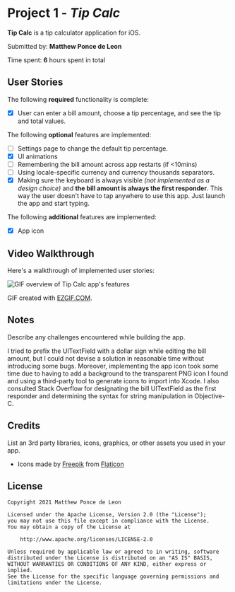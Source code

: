# Project 1 - *Tip Calc*

**Tip Calc** is a tip calculator application for iOS.

Submitted by: **Matthew Ponce de Leon**

Time spent: **6** hours spent in total

## User Stories

The following **required** functionality is complete:

* [x] User can enter a bill amount, choose a tip percentage, and see the tip and total values.

The following **optional** features are implemented:

* [ ] Settings page to change the default tip percentage.
* [x] UI animations
* [ ] Remembering the bill amount across app restarts (if <10mins)
* [ ] Using locale-specific currency and currency thousands separators.
* [x] Making sure the keyboard is always visible *(not implemented as a design choice)* and **the bill amount is always the first responder**. This way the user doesn't have to tap anywhere to use this app. Just launch the app and start typing.

The following **additional** features are implemented:

- [x] App icon

## Video Walkthrough

Here's a walkthrough of implemented user stories:

![GIF overview of Tip Calc app's features](https://i.imgur.com/uSWkFpz.gif)

GIF created with [EZGIF.COM](https://ezgif.com/video-to-gif).

## Notes

Describe any challenges encountered while building the app.

I tried to prefix the UITextField with a dollar sign while editing the bill amount, but I could not devise a solution in reasonable time without introducing some bugs. 
Moreover, implementing the app icon took some time due to having to add a background to the transparent PNG icon I found and using a third-party tool to 
generate icons to import into Xcode. I also consulted Stack Overflow for designating the bill UITextField as the first responder and determining the syntax for 
string manipulation in Objective-C.

## Credits

List an 3rd party libraries, icons, graphics, or other assets you used in your app.

- Icons made by [Freepik](https://www.freepik.com) from [Flaticon](https://www.flaticon.com)

## License

    Copyright 2021 Matthew Ponce de Leon

    Licensed under the Apache License, Version 2.0 (the "License");
    you may not use this file except in compliance with the License.
    You may obtain a copy of the License at

        http://www.apache.org/licenses/LICENSE-2.0

    Unless required by applicable law or agreed to in writing, software
    distributed under the License is distributed on an "AS IS" BASIS,
    WITHOUT WARRANTIES OR CONDITIONS OF ANY KIND, either express or implied.
    See the License for the specific language governing permissions and
    limitations under the License.
